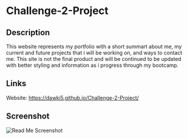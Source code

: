 # Challenge-2-Project

## Description

This website represents my portfolio with a short summart about me, my current and future projects that i will be working on, and ways to contact me. This site is not the final product and will be continued to be updated with better styling and information as i progress through my bootcamp. 

## Links
Website:
https://dawki5.github.io/Challenge-2-Project/

## Screenshot


![Read Me Screenshot](https://user-images.githubusercontent.com/109554960/194730344-63c218ac-9b65-4a2c-a3a9-0cf557bebbc3.png)

